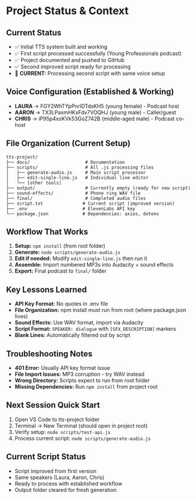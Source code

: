 # Project Status & Context

## Current Status
- ✅ Initial TTS system built and working
- ✅ First script processed successfully (Young Professionals podcast)
- ✅ Project documented and pushed to GitHub
- ✅ Second improved script ready for processing
- 🔄 **CURRENT:** Processing second script with same voice setup

## Voice Configuration (Established & Working)
- **LAURA** → FGY2WhTYpPnrIDTdsKH5 (young female) - Podcast host
- **AARON** → TX3LPaxmHKxFdv7VOQHJ (young male) - Caller/guest  
- **CHRIS** → iP95p4xoKVk53GoZ742B (middle-aged male) - Podcast co-host

## File Organization (Current Setup)
```
tts-project/
├── docs/                     # Documentation
├── scripts/                  # All .js processing files
│   ├── generate-audio.js     # Main script processor
│   ├── edit-single-line.js   # Individual line editor
│   └── [other tools]
├── output/                   # Currently empty (ready for new script)
├── sound-effects/            # Phone ring WAV file
├── final/                    # Completed audio files
├── script.txt               # Current script (improved version)
├── .env                     # ElevenLabs API key
└── package.json             # Dependencies: axios, dotenv
```

## Workflow That Works
1. **Setup:** `npm install` (from root folder)
2. **Generate:** `node scripts/generate-audio.js`
3. **Edit if needed:** Modify `edit-single-line.js` then run it
4. **Assemble:** Import numbered MP3s into Audacity + sound effects
5. **Export:** Final podcast to `final/` folder

## Key Lessons Learned
- **API Key Format:** No quotes in .env file
- **File Organization:** npm install must run from root (where package.json lives)
- **Sound Effects:** Use WAV format, import via Audacity
- **Script Format:** `SPEAKER: dialogue` with `[SFX_DESCRIPTION]` markers
- **Blank Lines:** Automatically filtered out by script

## Troubleshooting Notes
- **401 Error:** Usually API key format issue
- **File Import Issues:** MP3 corruption - try WAV instead
- **Wrong Directory:** Scripts expect to run from root folder
- **Missing Dependencies:** Run `npm install` from project root

## Next Session Quick Start
1. Open VS Code to tts-project folder
2. Terminal → New Terminal (should open in project root)
3. Verify setup: `node scripts/test-api.js`
4. Process current script: `node scripts/generate-audio.js`

## Current Script Status
- Script improved from first version
- Same speakers (Laura, Aaron, Chris)
- Ready to process with established workflow
- Output folder cleared for fresh generation